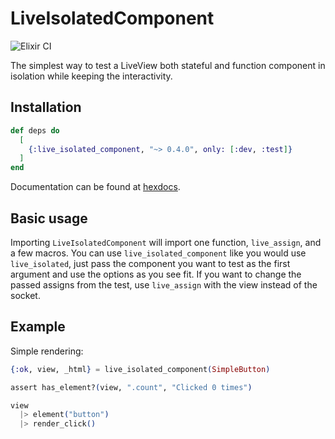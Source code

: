 # LiveIsolatedComponent

![Elixir CI](https://github.com/Serabe/live_isolated_component/actions/workflows/elixir-ci.yml/badge.svg)

The simplest way to test a LiveView both stateful and function component in isolation
while keeping the interactivity.

## Installation

```elixir
def deps do
  [
    {:live_isolated_component, "~> 0.4.0", only: [:dev, :test]}
  ]
end
```

Documentation can be found at [hexdocs](https://hexdocs.pm/live_isolated_component).

## Basic usage

Importing `LiveIsolatedComponent` will import one function, `live_assign`, and a few macros. You can use `live_isolated_component` like you would use `live_isolated`, just pass the component you want to test as the first argument and use the options as you see fit. If you want to change the passed assigns from the test, use `live_assign` with the view instead of the socket.

## Example

Simple rendering:

```elixir
{:ok, view, _html} = live_isolated_component(SimpleButton)

assert has_element?(view, ".count", "Clicked 0 times")

view
  |> element("button")
  |> render_click()

assert has_element?(view, ".count", "Clicked 1 times")
```

Testing assigns:

```elixir
{:ok, view, _html} = live_isolated_component(Greeting, %{name: "Sergio"})

assert has_element?(view, ".name", "Sergio")

live_assign(view, :name, "Fran")
# or
# live_assign(view, name: "Fran")
# or
# live_assign(view, %{name: "Fran"})

assert has_element?(view, ".name", "Fran")
```

Testing `handle_event`:

```elixir
{:ok, view, _html} = live_isolated_component(SimpleButton,
    assigns: %{on_click: :i_was_clicked}
  )

view
  |> element("button")
  |> render_click()

assert_handle_event view, :i_was_clicked
```

Testing `handle_info`:

```elixir
{:ok, view, _html} = live_isolated_component(ComplexButton,
    assigns: %{on_click: :i_was_clicked}
  )

view
  |> element("button")
  |> render_click()

assert_handle_info view, :i_was_clicked
```

`handle_event` callback:

```elixir
{:ok, view, _html} = live_isolated_component(SimpleButton,
    assigns: %{on_click: :i_was_clicked},
    handle_event: fn :i_was_clicked, _params, socket ->
      # Do something
      {:noreply, socket}
    end
  )
```

`handle_info` callback:

```elixir
{:ok, view, _html} = live_isolated_component(SimpleButton,
    assigns: %{on_click: :i_was_clicked},
    handle_info: fn :i_was_clicked, _params, socket ->
      # Do something
      {:noreply, socket}
    end
  )
```

## Slots

The `slots` options can be:

1. Just a slot. In that case, it'd be taken as the default slot.
2. A map or keywords. In this case, the keys are the name of the slots, the values
   can either be a slot or an array of slots. In case of keywords, the values
   will be collected for the same slot name.

### Defining a slot

We define slots by using the `slot` macro. This macro accepts a keyword list and a block.
The block needs to return a template (you can use `sigil_H`). The keywords will be considered
attributes of the slot except for the following `let`:

- `let` will bind the argument to the value. You can use destructuring here.

Like in a real slot, the `assigns` the slot have access to is that of the parent LiveView.

### Slot Examples

Just a default slot:

```elixir
{:ok, view, html} = live_isolated_component(MyComponent,
  slots: slot(assigns: assigns) do
    ~H[Hello from default slot]
  end
)
```

Just a default slot (map version):

```elixir
{:ok, view, html} = live_isolated_component(MyComponent,
  slots: %{
    inner_block: slot(assigns: assigns) do
      ~H[Hello from default slot]
    end
  }
)
```

Named slot (only one slot defined):

```elixir
{:ok, view, html} = live_isolated_component(MyTableComponent,
  slots: %{
    col: slot(assigns: assigns, header: "Column Header") do
      ~H[Hello from the column slot]
    end
  }
)
```

Named slot (multiple slots defined):

```elixir
{:ok, view, html} = live_isolated_component(MyTableComponent,
  slots: %{
    col: [
      slot(assigns: assigns, let: item, header: "Language") do
        ~H[<%= item.language %>]
      end,
      slot(assigns: assigns, let: %{greeting: greeting}, header: "Greeting") do
        ~H[<%= greeting %>]
      end
    ]
  }
)
```
